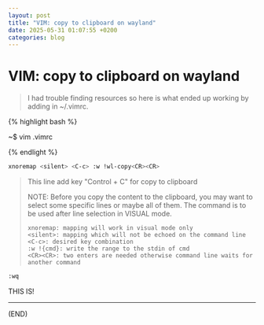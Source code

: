 ```yaml
---
layout: post
title: "VIM: copy to clipboard on wayland"
date: 2025-05-31 01:07:55 +0200
categories: blog
---
```


# VIM: copy to clipboard on wayland

> I had trouble finding resources so here is what ended up working by adding in ~/.vimrc.

{% highlight bash %}

~$ vim .vimrc

{% endlight %}

```bash
xnoremap <silent> <C-c> :w !wl-copy<CR><CR>
```

> This line add key "Control + C" for copy to clipboard 
>
> NOTE: Before you copy the content to the clipboard, you may want to select some specific lines or maybe all of them. The command is to be used after line selection in VISUAL mode.
>
>     xnoremap: mapping will work in visual mode only
>     <silent>: mapping which will not be echoed on the command line
>     <C-c>: desired key combination
>     :w !{cmd}: write the range to the stdin of cmd
>     <CR><CR>: two enters are needed otherwise command line waits for another command

```bash
:wq
```

THIS IS! 

---

(END)
